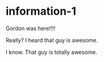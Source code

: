 # information-1

Gordon was here!!!!

Really? I heard that guy is awesome.

I know.  That guy is totally awesome.